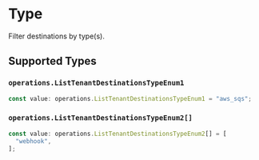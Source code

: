 # Type

Filter destinations by type(s).


## Supported Types

### `operations.ListTenantDestinationsTypeEnum1`

```typescript
const value: operations.ListTenantDestinationsTypeEnum1 = "aws_sqs";
```

### `operations.ListTenantDestinationsTypeEnum2[]`

```typescript
const value: operations.ListTenantDestinationsTypeEnum2[] = [
  "webhook",
];
```

